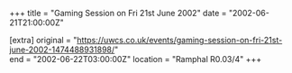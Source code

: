 +++
title = "Gaming Session on Fri 21st June 2002"
date = "2002-06-21T21:00:00Z"

[extra]
original = "https://uwcs.co.uk/events/gaming-session-on-fri-21st-june-2002-1474488931898/"    
end = "2002-06-22T03:00:00Z"
location = "Ramphal R0.03/4"
+++



